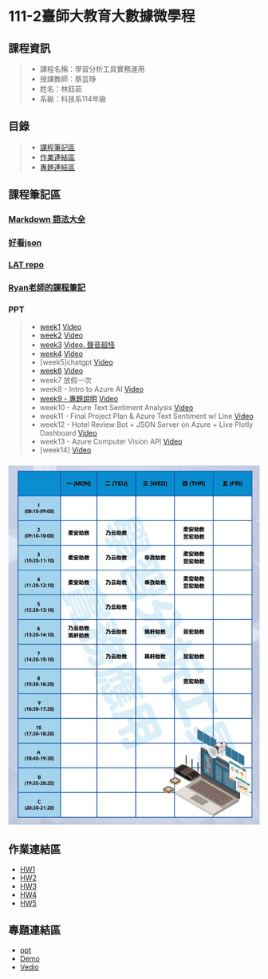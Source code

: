 # 111-2臺師大教育大數據微學程

## 課程資訊
> + 課程名稱：學習分析工具實務運用
> + 授課教師：蔡芸琤
> + 姓名：林鈺茹
> + 系級：科技系114年級
## 目錄
> + [課程筆記區](https://github.com/Lindergithub/LAT/edit/main/README.md#%E8%AA%B2%E7%A8%8B%E7%AD%86%E8%A8%98%E5%8D%80)
> + [作業連結區](https://github.com/Lindergithub/LAT/edit/main/README.md#%E4%BD%9C%E6%A5%AD%E9%80%A3%E7%B5%90%E5%8D%80)
> + [專題連結區](https://github.com/Lindergithub/LAT/edit/main/README.md#%E5%B0%88%E9%A1%8C%E9%80%A3%E7%B5%90%E5%8D%80)
## 課程筆記區
### [Markdown 語法大全](https://ed521.github.io/2019/08/hexo-markdown/)
### [好看json](https://jsonviewer.stack.hu/)
### [LAT repo](https://docs.google.com/spreadsheets/d/e/2PACX-1vT_zJV6gYfbNv8irou82vBJjx76eTwu8-oBLzV5VlQhuD8eNychjpKbTCAZgGJKv5og303hZdXX_ygo/pubhtml#)
### [Ryan老師的課程筆記](https://hospitable-top-f1b.notion.site/111-2-NTNU-31ed6721887f4b24bd52c6102a8d99c7)
### PPT 
> + [week1](https://docs.google.com/presentation/d/e/2PACX-1vSInSmBw4pmnFj-4BoVDQcXDkXJ23WMGXBWPkHTTm99t0rigaeIYzMpjC8Q7nKu9SZWeNAs6q1Wy5ZE/pub?start=false&loop=false&delayms=3000&slide=id.p)
> [Video](https://www.youtube.com/watch?v=xm7m9u6jUgc)
> + [week2](https://docs.google.com/presentation/d/e/2PACX-1vT-TbdyqnFFYyOREkTHFGj8OMr3z4-77otHUtDB1PZk_hy4H1sO0_ZXdsaTg1qping-CP_2kEhcvlu0/pub?start=false&loop=false&delayms=3000&slide=id.p)
> [Video](https://www.youtube.com/watch?v=HoPOMwI2NhA)
> + [week3](https://docs.google.com/presentation/d/e/2PACX-1vRQ-QbIIGrpvbC7PkYFtWhT8hhT2pREfIYP5OxiYPF125Ag1u4ln-f7EKR_znsU-bM1z-RrxFY3qHba/pub?start=false&loop=false&delayms=3000&slide=id.p)
> [Video. 聲音超怪](https://www.youtube.com/watch?v=0Ug8Pr7miOo)
> + [week4](https://docs.google.com/presentation/d/e/2PACX-1vQTkndQGs2LVuR27vv0lbSpZPKY6j-7pNcF4SvSTZhflcTOi2XxCp8iSFgxiX5KoB61cI9ZPZix8Vn5/pub?start=false&loop=false&delayms=3000&slide=id.p)
> [Video](https://www.youtube.com/watch?v=lv04AXEq0Rk)
> + [week5]chatgpt
> [Video](https://www.youtube.com/watch?v=d7c-pGlJAOI)
> + [week6](https://docs.google.com/presentation/d/e/2PACX-1vSF3Y3YNF7rwKxFz4tKxHwZY1qOdM17iDWN9emYrDkXIHYdIDXxOtS2j5sfq18HPO6w4-ye7ekB9lvN/pub?start=false&loop=false&delayms=3000&slide=id.p)
> [Video](https://www.youtube.com/watch?v=D-k57QOvRlg)
> + week7 放假一次
> + week8 - Intro to Azure AI
> [Video](https://www.youtube.com/watch?v=JYiXyxKLJc0&list=PL6HWDH-x2DrlD4A3T94sORnZEltA3WKdb&index=2)
> + [week9 - 專題說明](https://docs.google.com/presentation/d/e/2PACX-1vSdW6bWsDN67PZCfNunXnGfpgvxR2GFO39zJbeqFaUX9xzkGeUkO-vOo5lxuvg-aIvZC7IwjDJdt0iM/pub?start=false&loop=false&delayms=3000&slide=id.g23dd2219a46_0_124)
> [Video](https://www.youtube.com/watch?v=5n80gistmxU)
> + week10 - Azure Text Sentiment Analysis
> [Video](https://www.youtube.com/watch?v=HTvl5skHsck&list=PL6HWDH-x2DrlD4A3T94sORnZEltA3WKdb&index=3&t=637s)
> + week11 - Final Project Plan & Azure Text Sentiment w/ Line
> [Video](https://www.youtube.com/watch?v=GLZ9rVEa_54&list=PL6HWDH-x2DrlD4A3T94sORnZEltA3WKdb&index=4)
> + week12 - Hotel Review Bot + JSON Server on Azure + Live Plotly Dashboard
> [Video](https://www.youtube.com/watch?v=llSEt0FbQT4&list=PL6HWDH-x2DrlD4A3T94sORnZEltA3WKdb&index=5)
> + week13 - Azure Computer Vision API
> [Video](https://www.youtube.com/watch?v=oNyrigYdVio&list=PL6HWDH-x2DrlD4A3T94sORnZEltA3WKdb&index=6)
> + [week14]
> [Video]()

### ![助教時間](001.jpg)
## 作業連結區
+ [HW1](https://github.com/Lindergithub/LAT/blob/main/lat_hw1.ipynb)
+ [HW2](https://github.com/Lindergithub/LAT/blob/main/HW2/README.md)
+ [HW3](https://github.com/Lindergithub/LAT/blob/main/HW3/0622.ipynb)
+ [HW4](https://github.com/Lindergithub/LAT/blob/main/HW4/README.md)
+ [HW5](https://github.com/Lindergithub/LAT/blob/main/HW5/README.md)
## 專題連結區
+ [ppt](https://github.com/Lindergithub/LAT/blob/main/ESTube.pdf)
+ [Demo](https://www.figma.com/proto/MxxlazA7YkrJDzn9hD14Qj/LAT?type=design&node-id=25-94&scaling=min-zoom&page-id=25%3A93&starting-point-node-id=25%3A94)
+ [Vedio](https://youtu.be/YaUh-HN5W9A)
